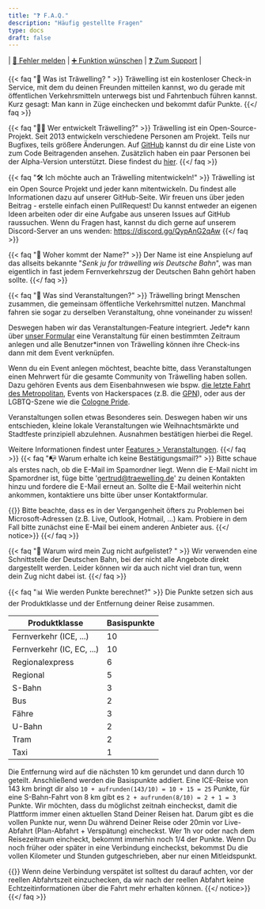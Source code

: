 ```yaml
---
title: "❓ F.A.Q."
description: "Häufig gestellte Fragen"
type: docs
draft: false
---
```

| [🐛 Fehler melden](https://github.com/Traewelling/traewelling/issues/new?assignees=&labels=bug%2CTo+Do&template=bug_report.md)
| [➕ Funktion wünschen](https://github.com/Traewelling/traewelling/issues/new?assignees=&labels=enhancement&template=feature_request.md&title=)
| [❓ Zum Support](https://traewelling.de/support) 
| 

{{< faq "🔗 Was ist Träwelling? " >}}
Träwelling ist ein kostenloser Check-in Service, mit dem du deinen Freunden mitteilen kannst, wo du gerade mit öffentlichen Verkehrsmitteln unterwegs bist und Fahrtenbuch führen kannst. Kurz gesagt: Man kann in Züge einchecken und bekommt dafür Punkte.
{{</ faq >}}

{{< faq "🧑‍💻 Wer entwickelt Träwelling?" >}}
Träwelling ist ein Open-Source-Projekt. Seit 2013 entwickeln verschiedene Personen am Projekt.
Teils nur Bugfixes, teils größere Änderungen.
Auf [GitHub](https://github.com/Traewelling/traewelling/graphs/contributors) kannst du dir eine Liste von zum Code Beitragenden ansehen. 
Zusätzlich haben ein paar Personen bei der Alpha-Version unterstützt.
Diese findest du [hier](https://traewelling.de/humans.txt). 
{{</ faq >}}

{{< faq "🛠️ Ich möchte auch an Träwelling mitentwickeln!" >}}
Träwelling ist ein Open Source Projekt und jeder kann mitentwickeln. 
Du findest alle Informationen dazu auf unserer GitHub-Seite. 
Wir freuen uns über jeden Beitrag - erstelle einfach einen PullRequest! 
Du kannst entweder an eigenen Ideen arbeiten oder dir eine Aufgabe aus unseren Issues auf GitHub raussuchen. 
Wenn du Fragen hast, kannst du dich gerne auf unserem Discord-Server an uns wenden: https://discord.gg/QypAnG2qAw
{{</ faq >}}

{{< faq "🤔 Woher kommt der Name?" >}}
Der Name ist eine Anspielung auf das allseits bekannte "*Senk ju for träwelling wis Deutsche Bahn*", was man eigentlich in fast jedem Fernverkehrszug der Deutschen Bahn gehört haben sollte.
{{</ faq >}}

{{< faq "🎉 Was sind Veranstaltungen?" >}}
Träwelling bringt Menschen zusammen, die gemeinsam öffentliche Verkehrsmittel nutzen.
Manchmal fahren sie sogar zu derselben Veranstaltung, ohne voneinander zu wissen!

Deswegen haben wir das Veranstaltungen-Feature integriert.
Jede\*r kann über [unser Formular](https://traewelling.de/events/suggest) eine Veranstaltung für einen bestimmten Zeitraum anlegen und alle Benutzer\*innen von Träwelling können ihre Check-ins dann mit dem Event verknüpfen.

Wenn du ein Event anlegen möchtest, beachte bitte, dass Veranstaltungen einen Mehrwert für die gesamte Community von Träwelling haben sollen.
Dazu gehören Events aus dem Eisenbahnwesen wie bspw. [die letzte Fahrt des Metropolitan](https://traewelling.de/statuses/event/letzte_fahrt_des_met), Events von Hackerspaces (z.B. die [GPN](https://traewelling.de/statuses/event/gpn20)), oder aus der LGBTQ-Szene wie die [Cologne Pride](https://traewelling.de/statuses/event/csd_koln_2022).

Veranstaltungen sollen etwas Besonderes sein. Deswegen haben wir uns entschieden, kleine lokale Veranstaltungen wie Weihnachtsmärkte und Stadtfeste prinzipiell abzulehnen. Ausnahmen bestätigen hierbei die Regel.

Weitere Informationen findest unter [Features > Veranstaltungen](/features/events).
{{</ faq >}}
{{< faq "📭 Warum erhalte ich keine Bestätigungsmail?" >}}
 Bitte schaue als erstes nach, ob die E-Mail im Spamordner liegt. Wenn die E-Mail nicht im Spamordner ist, füge bitte 'gertrud@traewelling.de' zu deinen Kontakten hinzu und fordere die E-Mail erneut an. Sollte die E-Mail weiterhin nicht ankommen, kontaktiere uns bitte über unser Kontaktformular.


{{<notice info>}}
Bitte beachte, dass es in der Vergangenheit öfters zu Problemen bei Microsoft-Adressen (z.B. Live, Outlook, Hotmail, ...) kam. Probiere in dem Fall bitte zunächst eine E-Mail bei einem anderen Anbieter aus.
{{</ notice>}}
{{</ faq >}}

{{< faq "🚂 Warum wird mein Zug nicht aufgelistet? " >}}
Wir verwenden eine Schnittstelle der Deutschen Bahn, bei der nicht alle Angebote direkt dargestellt werden.
Leider können wir da auch nicht viel dran tun, wenn dein Zug nicht dabei ist.
{{</ faq >}}

{{< faq "📊 Wie werden Punkte berechnet?" >}}
Die Punkte setzen sich aus der Produktklasse und der Entfernung deiner Reise zusammen.

| Produktklasse             | Basispunkte |
|---------------------------|-------------|
| Fernverkehr (ICE, ...)    | 10          |
| Fernverkehr (IC, EC, ...) | 10          |
| Regionalexpress           | 6           |
| Regional                  | 5           |
| S-Bahn                    | 3           |
| Bus                       | 2           |
| Fähre                     | 3           |
| U-Bahn                    | 2           |
| Tram                      | 2           |
| Taxi                      | 1           |


Die Entfernung wird auf die nächsten 10 km gerundet und dann durch 10 geteilt. Anschließend werden die Basispunkte addiert.
Eine ICE-Reise von 143 km bringt dir also `10 + aufrunden(143/10) = 10 + 15 = 25` Punkte, für eine S-Bahn-Fahrt von 8 km gibt es `2 + aufrunden(8/10) = 2 + 1 = 3` Punkte.
Wir möchten, dass du möglichst zeitnah eincheckst, damit die Plattform immer einen aktuellen Stand Deiner Reisen hat. Darum gibt es die vollen Punkte nur, wenn Du während Deiner Reise oder 20min vor Live-Abfahrt (Plan-Abfahrt + Verspätung) eincheckst. Wer 1h vor oder nach dem Reisezeitraum eincheckt, bekommt immerhin noch 1/4 der Punkte. Wenn Du noch früher oder später in eine Verbindung eincheckst, bekommst Du die vollen Kilometer und Stunden gutgeschrieben, aber nur einen Mitleidspunkt.

{{<notice info>}}
Wenn deine Verbindung verspätet ist solltest du darauf achten, vor der reellen Abfahrtszeit einzuchecken, da wir nach der reellen Abfahrt keine Echtzeitinformationen über die Fahrt mehr erhalten können.
{{</ notice>}}
{{</ faq >}}
